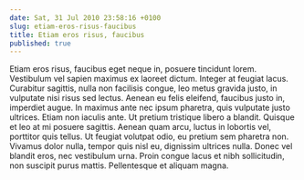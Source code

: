 ```yaml
---
date: Sat, 31 Jul 2010 23:58:16 +0100
slug: etiam-eros-risus-faucibus
title: Etiam eros risus, faucibus
published: true
---
```

Etiam eros risus, faucibus eget neque in, posuere tincidunt lorem. Vestibulum vel sapien maximus ex laoreet dictum. Integer at feugiat lacus. Curabitur sagittis, nulla non facilisis congue, leo metus gravida justo, in vulputate nisi risus sed lectus. Aenean eu felis eleifend, faucibus justo in, imperdiet augue. In maximus ante nec ipsum pharetra, quis vulputate justo ultrices. Etiam non iaculis ante. Ut pretium tristique libero a blandit. Quisque et leo at mi posuere sagittis. Aenean quam arcu, luctus in lobortis vel, porttitor quis tellus. Ut feugiat volutpat odio, eu pretium sem pharetra non. Vivamus dolor nulla, tempor quis nisl eu, dignissim ultrices nulla. Donec vel blandit eros, nec vestibulum urna. Proin congue lacus et nibh sollicitudin, non suscipit purus mattis. Pellentesque et aliquam magna.
